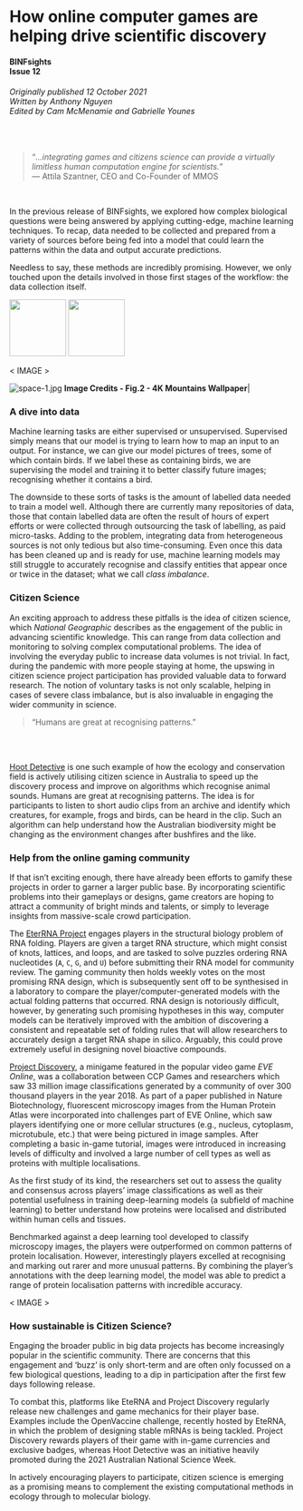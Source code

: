 # How online computer games are helping drive scientific discovery 
#### BINFsights<br />Issue 12
###### Originally published 12 October 2021<br />Written by Anthony Nguyen<br />Edited by Cam McMenamie and Gabrielle Younes 

<br />

> “*...integrating games and citizens science can provide a virtually limitless human computation engine for scientists.*”  
>     — Attila Szantner, CEO and Co-Founder of MMOS

<br />

In the previous release of BINFsights, we explored how complex biological questions were being answered by applying cutting-edge, machine learning techniques.
To recap, data needed to be collected and prepared from a variety of sources before being fed into a model that could learn the patterns within the data and output
accurate predictions.

Needless to say, these methods are incredibly promising. However, we only touched upon the details involved in those first stages of the workflow: the data collection itself.


<p float="left">
  <img src="/img1.png" width="100" />
  <img src="/img2.png" width="100" /> 
</p>


< IMAGE >

 ![space-1.jpg](https://blog-assets.thedyrt.com/uploads/2019/01/shutterstock_1033306540-1.jpg) <b>Image Credits - Fig.2 - 4K Mountains Wallpaper</b>|
 
 
 ### A dive into data
 
 Machine learning tasks are either supervised or unsupervised. Supervised simply means that our model is trying to learn how to map an input to an output. For instance, we can give our model pictures of trees, some of which contain birds. If we label these as containing birds, we are supervising the model and training it to better classify future images; recognising whether it contains a bird. 
 
 The downside to these sorts of tasks is the amount of labelled data needed to train a model well. Although there are currently many repositories of data, those that contain labelled data are often the result of hours of expert efforts or were collected through outsourcing the task of labelling, as paid micro-tasks. Adding to the problem, integrating data from heterogeneous sources is not only tedious but also time-consuming. Even once this data has been cleaned up and is ready for use, machine learning models may still struggle to accurately recognise and classify entities that appear once or twice in the dataset; what we call *class imbalance*. 

### Citizen Science

An exciting approach to address these pitfalls is the idea of citizen science, which *National Geographic* describes as the engagement of the public in advancing scientific knowledge. This can range from data collection and monitoring to solving complex computational problems. The idea of involving the everyday public to increase data volumes is not trivial. In fact, during the pandemic with more people staying at home, the upswing in citizen science project participation has provided valuable data to forward research. The notion of voluntary tasks is not only scalable, helping in cases of severe class imbalance, but is also invaluable in engaging the wider community in science.

>  “Humans are great at recognising patterns.”

<br> </br>

[Hoot Detective](https://hootdetective.net.au) is one such example of how the ecology and conservation field is actively utilising citizen science in Australia to speed up the discovery process and improve on algorithms which recognise animal sounds. Humans are great at recognising patterns. The idea is for participants to listen to short audio clips from an archive and identify which creatures, for example, frogs and birds, can be heard in the clip. Such an algorithm can help understand how the Australian biodiversity might be changing as the environment changes after bushfires and the like.

### Help from the online gaming community

If that isn’t exciting enough, there have already been efforts to gamify these projects in order to garner a larger public base. By incorporating scientific problems into their gameplays or designs, game creators are hoping to attract a community of bright minds and talents, or simply to leverage insights from massive-scale crowd participation. 

The [EterRNA Project](https://eternagame.org/about) engages players in the structural biology problem of RNA folding. Players are given a target RNA structure, which might consist of knots, lattices, and loops, and are tasked to solve puzzles ordering RNA nucleotides (`A`, `C`, `G`, and `U`) before submitting their RNA model for community review. The gaming community then holds weekly votes on the most promising RNA design, which is subsequently sent off to be synthesised in a laboratory to compare the player/computer-generated models with the actual folding patterns that occurred.  RNA design is notoriously difficult, however, by generating such promising hypotheses in this way, computer models can be iteratively improved with the ambition of discovering a consistent and repeatable set of folding rules that will allow researchers to accurately design a target RNA shape in silico. Arguably, this could prove extremely useful in designing novel bioactive compounds.

[Project Discovery](https://www.eveonline.com/discovery), a minigame featured in the popular video game *EVE Online*, was a collaboration between CCP Games and researchers which saw 33 million image classifications generated by a community of over 300 thousand players in the year 2018. As part of a paper published in Nature Biotechnology, fluorescent microscopy images from the Human Protein Atlas were incorporated into challenges part of EVE Online, which saw players identifying one or more cellular structures (e.g., nucleus, cytoplasm, microtubule, etc.) that were being pictured in image samples. After completing a basic in-game tutorial, images were introduced in increasing levels of difficulty and involved a large number of cell types as well as proteins with multiple localisations. 

As the first study of its kind, the researchers set out to assess the quality and consensus across players’ image classifications as well as their potential usefulness in training deep-learning models (a subfield of machine learning) to better understand how proteins were localised and distributed within human cells and tissues.

Benchmarked against a deep learning tool developed to classify microscopy images, the players were outperformed on common patterns of protein localisation. However, interestingly players excelled at recognising and marking out rarer and more unusual patterns. By combining the player’s annotations with the deep learning model, the model was able to predict a range of protein localisation patterns with incredible accuracy. 

< IMAGE >

### How sustainable is Citizen Science?

Engaging the broader public in big data projects has become increasingly popular in the scientific community. There are concerns that this engagement and ‘buzz’ is only short-term and are often only focussed on a few biological questions, leading to a dip in participation after the first few days following release.

To combat this, platforms like EteRNA and Project Discovery regularly release new challenges and game mechanics for their player base. Examples include the OpenVaccine challenge, recently hosted by EteRNA, in which the problem of designing stable mRNAs is being tackled. Project Discovery rewards players of their game with in-game currencies and exclusive badges, whereas Hoot Detective was an initiative heavily promoted during the 2021 Australian National Science Week. 

In actively encouraging players to participate, citizen science is emerging as a promising means to complement the existing computational methods in ecology through to molecular biology.





